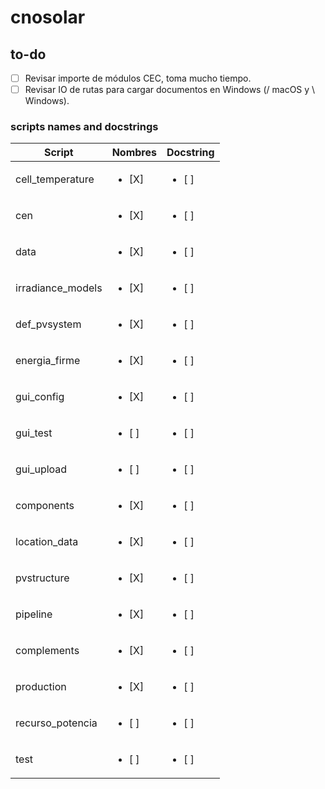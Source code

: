 # cnosolar

## to-do

- [ ] Revisar importe de módulos CEC, toma mucho tiempo.
- [ ] Revisar IO de rutas para cargar documentos en Windows (/ macOS y \\ Windows).

### scripts names and docstrings
| Script                        | Nombres               | Docstring              |
|-------------------------------|-----------------------|------------------------|
| cell_temperature              | <ul><li>[X]</li></ul> | <ul><li>[ ]</li></ul>  |
| cen                           | <ul><li>[X]</li></ul> | <ul><li>[ ]</li></ul>  |
| data                          | <ul><li>[X]</li></ul> | <ul><li>[ ]</li></ul>  |
| irradiance_models             | <ul><li>[X]</li></ul> | <ul><li>[ ]</li></ul>  |
| def_pvsystem                  | <ul><li>[X]</li></ul> | <ul><li>[ ]</li></ul>  |
| energia_firme                 | <ul><li>[X]</li></ul> | <ul><li>[ ]</li></ul>  |
| gui_config                    | <ul><li>[X]</li></ul> | <ul><li>[ ]</li></ul>  |
| gui_test                      | <ul><li>[ ]</li></ul> | <ul><li>[ ]</li></ul>  |
| gui_upload                    | <ul><li>[ ]</li></ul> | <ul><li>[ ]</li></ul>  |
| components                    | <ul><li>[X]</li></ul> | <ul><li>[ ]</li></ul>  |
| location_data                 | <ul><li>[X]</li></ul> | <ul><li>[ ]</li></ul>  |
| pvstructure                   | <ul><li>[X]</li></ul> | <ul><li>[ ]</li></ul>  |
| pipeline                      | <ul><li>[X]</li></ul> | <ul><li>[ ]</li></ul>  |
| complements                   | <ul><li>[X]</li></ul> | <ul><li>[ ]</li></ul>  |
| production                    | <ul><li>[X]</li></ul> | <ul><li>[ ]</li></ul>  |
| recurso_potencia              | <ul><li>[ ]</li></ul> | <ul><li>[ ]</li></ul>  |
| test                          | <ul><li>[ ]</li></ul> | <ul><li>[ ]</li></ul>  |
 
